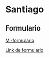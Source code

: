 # Santiago

## Formulario
<!-- [texto] (hipervinculo) -->

[Mi-formulario](./Mi-formulario/formulario.html)

[Link de formulario](https://elzurdo2.github.io/JavaBackendI-Labs/Mi-formulario/formulario.html)

